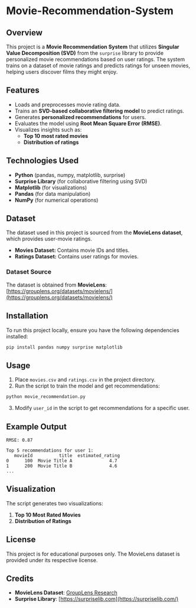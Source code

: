 # Movie-Recommendation-System

## Overview
This project is a **Movie Recommendation System** that utilizes **Singular Value Decomposition (SVD)** from the `surprise` library to provide personalized movie recommendations based on user ratings. The system trains on a dataset of movie ratings and predicts ratings for unseen movies, helping users discover films they might enjoy.

## Features
- Loads and preprocesses movie rating data.
- Trains an **SVD-based collaborative filtering model** to predict ratings.
- Generates **personalized recommendations** for users.
- Evaluates the model using **Root Mean Square Error (RMSE)**.
- Visualizes insights such as:
  - **Top 10 most rated movies**
  - **Distribution of ratings**

## Technologies Used
- **Python** (pandas, numpy, matplotlib, surprise)
- **Surprise Library** (for collaborative filtering using SVD)
- **Matplotlib** (for visualizations)
- **Pandas** (for data manipulation)
- **NumPy** (for numerical operations)

## Dataset
The dataset used in this project is sourced from the **MovieLens dataset**, which provides user-movie ratings.
- **Movies Dataset:** Contains movie IDs and titles.
- **Ratings Dataset:** Contains user ratings for movies.

### Dataset Source
The dataset is obtained from **MovieLens**: [https://grouplens.org/datasets/movielens/](https://grouplens.org/datasets/movielens/)

## Installation
To run this project locally, ensure you have the following dependencies installed:
```bash
pip install pandas numpy surprise matplotlib
```

## Usage
1. Place `movies.csv` and `ratings.csv` in the project directory.
2. Run the script to train the model and get recommendations:
```bash
python movie_recommendation.py
```
3. Modify `user_id` in the script to get recommendations for a specific user.

## Example Output
```
RMSE: 0.87

Top 5 recommendations for user 1:
   movieId          title  estimated_rating
0      100  Movie Title A              4.7
1      200  Movie Title B              4.6
...
```

## Visualization
The script generates two visualizations:
1. **Top 10 Most Rated Movies**
2. **Distribution of Ratings**

## License
This project is for educational purposes only. The MovieLens dataset is provided under its respective license.

## Credits
- **MovieLens Dataset**: [GroupLens Research](https://grouplens.org/datasets/movielens/)
- **Surprise Library**: [https://surpriselib.com](https://surpriselib.com/)


